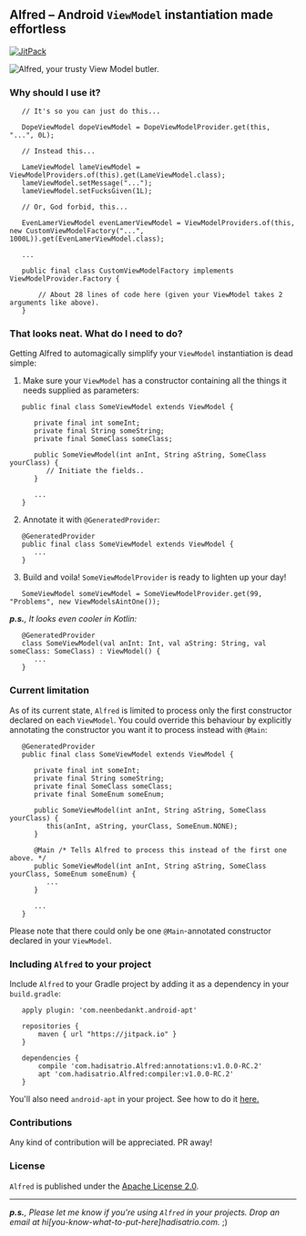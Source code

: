 Alfred – Android `ViewModel` instantiation made effortless
---

[![JitPack][1]][2]

![Alfred, your trusty View Model butler.](http://i.imgur.com/EDNJaWB.jpg)


### Why should I use it?

```
   // It's so you can just do this...
   
   DopeViewModel dopeViewModel = DopeViewModelProvider.get(this, "...", 0L);
```

```
   // Instead this...
   
   LameViewModel lameViewModel = ViewModelProviders.of(this).get(LameViewModel.class);
   lameViewModel.setMessage("...");
   lameViewModel.setFucksGiven(1L);
```

```
   // Or, God forbid, this...
   
   EvenLamerViewModel evenLamerViewModel = ViewModelProviders.of(this, new CustomViewModelFactory("...", 1000L)).get(EvenLamerViewModel.class);
   
   ...
   
   public final class CustomViewModelFactory implements ViewModelProvider.Factory {
   
       // About 28 lines of code here (given your ViewModel takes 2 arguments like above).
   }
```


### That looks neat. What do I need to do?

Getting Alfred to automagically simplify your `ViewModel` instantiation is dead simple:

1. Make sure your `ViewModel` has a constructor containing all the things it needs supplied as parameters:

```
   public final class SomeViewModel extends ViewModel {
   
      private final int someInt;
      private final String someString;
      private final SomeClass someClass;
      
      public SomeViewModel(int anInt, String aString, SomeClass yourClass) {
         // Initiate the fields..
      }
      
      ...
   }
```

2. Annotate it with `@GeneratedProvider`:

```
   @GeneratedProvider
   public final class SomeViewModel extends ViewModel {
      ...
   }
```

3. Build and voila! `SomeViewModelProvider` is ready to lighten up your day!

```
   SomeViewModel someViewModel = SomeViewModelProvider.get(99, "Problems", new ViewModelsAintOne());
```

***p.s.**, It looks even cooler in Kotlin:*

```
   @GeneratedProvider
   class SomeViewModel(val anInt: Int, val aString: String, val someClass: SomeClass) : ViewModel() {
      ...
   }
```


### Current limitation

As of its current state, `Alfred` is limited to process only the first constructor declared on each `ViewModel`.
You could override this behaviour by explicitly annotating the constructor you want it to process instead with `@Main`:

```
   @GeneratedProvider
   public final class SomeViewModel extends ViewModel {
   
      private final int someInt;
      private final String someString;
      private final SomeClass someClass;
      private final SomeEnum someEnum;
      
      public SomeViewModel(int anInt, String aString, SomeClass yourClass) {
         this(anInt, aString, yourClass, SomeEnum.NONE);
      }
      
      @Main /* Tells Alfred to process this instead of the first one above. */
      public SomeViewModel(int anInt, String aString, SomeClass yourClass, SomeEnum someEnum) {
         ...
      }
      
      ...
   }
```

Please note that there could only be one `@Main`-annotated constructor declared in your `ViewModel`.


### Including `Alfred` to your project

Include `Alfred` to your Gradle project by adding it as a dependency in your `build.gradle`:

```
   apply plugin: 'com.neenbedankt.android-apt'

   repositories {
       maven { url "https://jitpack.io" }
   }

   dependencies {
       compile 'com.hadisatrio.Alfred:annotations:v1.0.0-RC.2'
       apt 'com.hadisatrio.Alfred:compiler:v1.0.0-RC.2'
   }
```

You'll also need `android-apt` in your project. See how to do it [here.](https://bitbucket.org/hvisser/android-apt)


### Contributions

Any kind of contribution will be appreciated. PR away!


### License

`Alfred` is published under the [Apache License 2.0](http://www.apache.org/licenses/LICENSE-2.0.html).

---

_**p.s.**, Please let me know if you're using `Alfred` in your projects. Drop an email at
hi[you-know-what-to-put-here]hadisatrio.com._ ;)

[1]: https://jitpack.io/v/MrHadiSatrio/Alfred.svg?style=flat-square
[2]: https://jitpack.io/#MrHadiSatrio/Alfred
